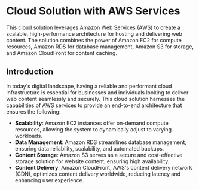 # Cloud Solution with AWS Services

This cloud solution leverages Amazon Web Services (AWS) to create a scalable, high-performance architecture for hosting and delivering web content. The solution combines the power of Amazon EC2 for compute resources, Amazon RDS for database management, Amazon S3 for storage, and Amazon CloudFront for content caching.

## Introduction

In today's digital landscape, having a reliable and performant cloud infrastructure is essential for businesses and individuals looking to deliver web content seamlessly and securely. This cloud solution harnesses the capabilities of AWS services to provide an end-to-end architecture that ensures the following:

- **Scalability**: Amazon EC2 instances offer on-demand compute resources, allowing the system to dynamically adjust to varying workloads.
- **Data Management**: Amazon RDS streamlines database management, ensuring data reliability, scalability, and automated backups.
- **Content Storage**: Amazon S3 serves as a secure and cost-effective storage solution for website content, ensuring high availability.
- **Content Delivery**: Amazon CloudFront, AWS's content delivery network (CDN), optimizes content delivery worldwide, reducing latency and enhancing user experience.

